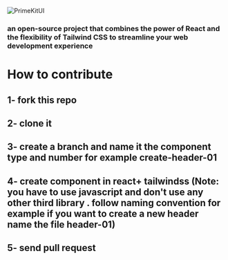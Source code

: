 
![PrimeKitUI](https://github.com/Medmly20208/PrimeKitUI/assets/69359301/f7ead7fe-6c88-4613-b61c-d0aa0b83d8ae)


### an open-source project that combines the power of React and the flexibility of Tailwind CSS to streamline your web development experience

# How to contribute

## 1- fork this repo
## 2- clone it 
## 3- create a branch and name it the component type and number for example  create-header-01
## 4- create component in react+ tailwindss (Note: you have to use javascript and don't use any other third library . follow naming convention for example if you want to create a new header name the file header-01)
## 5- send pull request 



